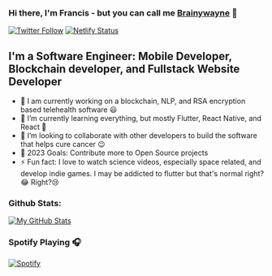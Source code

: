 ### Hi there, I'm Francis - but you can call me [Brainywayne][website] 👋


[![Twitter Follow](https://img.shields.io/twitter/follow/brainywayne?color=1DA1F2&logo=twitter&style=for-the-badge)](https://twitter.com/intent/follow?original_referer=https%3A%2F%2Fgithub.com%2Fbrainywayne&screen_name=brainywayne)
[![Netlify Status](https://api.netlify.com/api/v1/badges/0c810a20-a1fb-4cf7-a20c-f1ce63ad6d6d/deploy-status)](https://app.netlify.com/sites/elaborate-toffee-a8c98b/deploys)
## I'm a Software Engineer: Mobile Developer, Blockchain developer, and Fullstack Website Developer

- 🔭 I am currently working on a blockchain, NLP, and RSA encryption based telehealth software 😃
- 🌱 I’m currently learning everything, but mostly Flutter, React Native, and React 🔭
- 👯 I’m looking to collaborate with other developers to build the software that helps cure cancer 😉
- 🥅 2023 Goals: Contribute more to Open Source projects
- ⚡ Fun fact: I love to watch science videos, especially space related, and develop indie games. I may be addicted to flutter but that's normal right?😂 Right?😢




### Github Stats:

[![My GitHub Stats](https://github-readme-stats.vercel.app/api/?username=BrainyWayne&count_private=true&theme=tokyonight&showicons=true)]()



### Spotify Playing 🎧

[![Spotify](https://now-playing-codestackr.vercel.app/api/spotify-playing)](https://open.spotify.com/user/8hutlb9sn78xredf1ej8gp4hv)

<br />



[website]: https://franciseshun.com
[twitter]: https://twitter.com/brainywayne
[instagram]: https://instagram.com/dev_eshun
[linkedin]: https://www.linkedin.com/in/francis-eshun-905235167/

